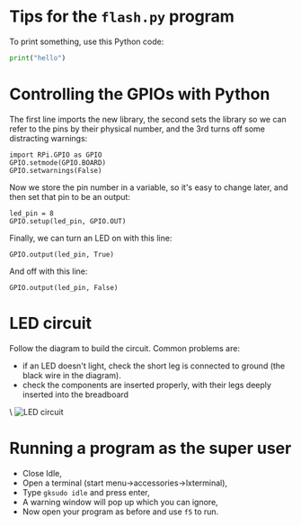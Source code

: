 # Tips for the `flash.py` program

To print something, use this Python code:

~~~ python
print("hello")
~~~

# Controlling the GPIOs with Python

The first line imports the new library, the second sets the library so we can refer to the pins by their physical number, and the 3rd turns off some distracting warnings: 

~~~ {.python}
import RPi.GPIO as GPIO
GPIO.setmode(GPIO.BOARD)
GPIO.setwarnings(False)
~~~

Now we store the pin number in a variable, so it's easy to change later, and then set that pin to be an output:

~~~ {.python}
led_pin = 8
GPIO.setup(led_pin, GPIO.OUT)
~~~

Finally, we can turn an LED on with this line:

~~~ {.python}
GPIO.output(led_pin, True)
~~~

And off with this line:

~~~ {.python}
GPIO.output(led_pin, False)
~~~

# LED circuit

Follow the diagram to build the circuit. Common problems are:

* if an LED doesn't light, check the short leg is connected to ground (the black wire in the diagram).
* check the components are inserted properly, with their legs deeply inserted into the breadboard

\ ![LED circuit](1led.png)

# Running a program as the super user

* Close Idle,
* Open a terminal (start menu->accessories->lxterminal),
* Type `gksudo idle` and press enter,
* A warning window will pop up which you can ignore,
* Now open your program as before and use `f5` to run.
